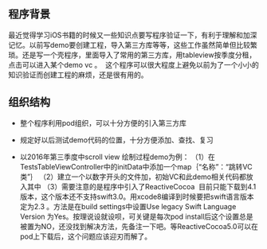 ## 程序背景

最近觉得学习iOS书籍的时候又一些知识点要写程序验证一下，有利于理解和加深记忆。以前写demo要创建工程，导入第三方库等等，这些工作虽然简单但比较繁琐。还是写一个壳程序，里面导入了常用的第三方库，用tableview按季度分租，点击可以进入某个demo vc 。  这个程序可以很大程度上避免以前为了一个小小的知识验证而创建工程的麻烦，还是很有用的。

## 组织结构

- 整个程序利用pod组织，可以十分方便的引入第三方库

- 规定好以后测试demo代码的位置，十分方便添加、查找、复习

- 以2016年第三季度中scroll view 绘制过程demo为例：
  （1）在TestsTableViewController中的initData中添加一个map｛“名称”：“跳转VC类”｝
  （2）建立一个以数字开头的文件加，初始VC和此demo相关代码都放入其中
  （3）需要注意的是程序中引入了ReactiveCocoa  目前只能下载到4.1版本，这个版本还不支持swift3.0。用xcode8编译到时候要把swift语言版本定为2.3 。方法是在build settings中设置Use legacy Swift Language Version 为Yes。按理说设就设呗，可关键是每次pod install后这个设置总是被置为NO，还没找到解决方法，先备注一下吧。等ReactiveCocoa5.0可以在pod上下载后，这个问题应该迎刃而解了。
